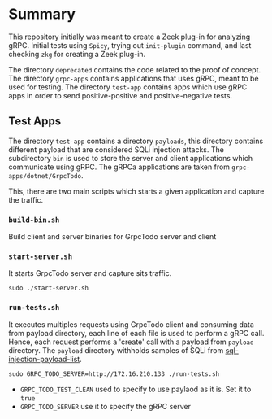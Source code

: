 # Summary

This repository initially was meant to create a Zeek plug-in for analyzing gRPC.
Initial tests using `Spicy`, trying out `init-plugin` command, and last checking `zkg` for creating a Zeek plug-in.

The directory `deprecated` contains the code related to the proof of concept.
The directory `grpc-apps` contains applications that uses gRPC, meant to be used for testing.
The directory  `test-app` contains apps which use gRPC apps in order to send positive-positive and positive-negative tests.

## Test Apps

The directory `test-app` contains a directory `payloads`, this directory contains different payload that are considered SQLi injection attacks. The subdirectory `bin` is used to store the server and client  applications which communicate using gRPC. The gRPCa applications are taken from `grpc-apps/dotnet/GrpcTodo`.

This, there are two main scripts which starts a given application and capture the traffic.

### `build-bin.sh` 
Build client and server binaries for GrpcTodo server and client

### `start-server.sh` 
It starts GrpcTodo server and capture sits traffic.

```shell
sudo ./start-server.sh
```

### `run-tests.sh`
It executes multiples requests using GrpcTodo client and consuming data from payload directory, each line of each file is used to perform a  gRPC call.
Hence, each request performs a 'create' call with a payload from `payload` directory. The `payload` directory withholds samples of SQLi from [sql-injection-payload-list]([https://](https://github.com/payloadbox/sql-injection-payload-list/tree/master)).

```shell
sudo GRPC_TODO_SERVER=http://172.16.210.133 ./run-tests.sh
```
- `GRPC_TODO_TEST_CLEAN` used to specify to use paylaod as it is. Set it to `true`
- `GRPC_TODO_SERVER` use it to specify the gRPC server